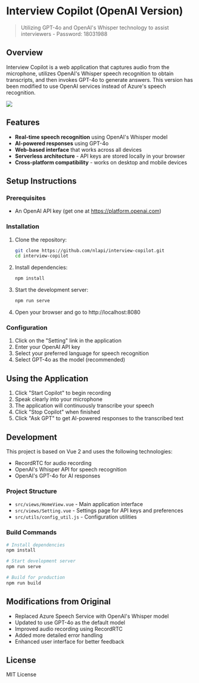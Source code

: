 # Interview Copilot (OpenAI Version)

> Utilizing GPT-4o and OpenAI's Whisper technology to assist interviewers - Password: 18031988

## Overview

Interview Copilot is a web application that captures audio from the microphone, 
utilizes OpenAI's Whisper speech recognition to obtain transcripts, 
and then invokes GPT-4o to generate answers. This version has been modified to use
OpenAI services instead of Azure's speech recognition.

![](./docs/imgs/2_demo/demo.png)

## Features

- **Real-time speech recognition** using OpenAI's Whisper model
- **AI-powered responses** using GPT-4o
- **Web-based interface** that works across all devices
- **Serverless architecture** - API keys are stored locally in your browser
- **Cross-platform compatibility** - works on desktop and mobile devices

## Setup Instructions

### Prerequisites
- An OpenAI API key (get one at https://platform.openai.com)

### Installation

1. Clone the repository:
   ```bash
   git clone https://github.com/nlapi/interview-copilot.git
   cd interview-copilot
   ```

2. Install dependencies:
   ```bash
   npm install
   ```

3. Start the development server:
   ```bash
   npm run serve
   ```

4. Open your browser and go to http://localhost:8080

### Configuration

1. Click on the "Setting" link in the application
2. Enter your OpenAI API key
3. Select your preferred language for speech recognition
4. Select GPT-4o as the model (recommended)

## Using the Application

1. Click "Start Copilot" to begin recording
2. Speak clearly into your microphone
3. The application will continuously transcribe your speech
4. Click "Stop Copilot" when finished
5. Click "Ask GPT" to get AI-powered responses to the transcribed text

## Development

This project is based on Vue 2 and uses the following technologies:
- RecordRTC for audio recording
- OpenAI's Whisper API for speech recognition
- OpenAI's GPT-4o for AI responses

### Project Structure
- `src/views/HomeView.vue` - Main application interface
- `src/views/Setting.vue` - Settings page for API keys and preferences
- `src/utils/config_util.js` - Configuration utilities

### Build Commands

```bash
# Install dependencies
npm install

# Start development server
npm run serve

# Build for production
npm run build
```

## Modifications from Original
- Replaced Azure Speech Service with OpenAI's Whisper model
- Updated to use GPT-4o as the default model
- Improved audio recording using RecordRTC
- Added more detailed error handling
- Enhanced user interface for better feedback

## License
MIT License
